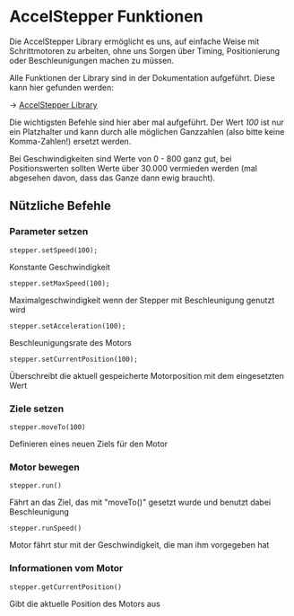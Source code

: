 # AccelStepper Funktionen

Die AccelStepper Library ermöglicht es uns, auf einfache Weise mit Schrittmotoren zu arbeiten, ohne uns Sorgen über Timing, Positionierung oder Beschleunigungen machen zu müssen.

Alle Funktionen der Library sind in der Dokumentation aufgeführt. Diese kann hier gefunden werden:

-> [AccelStepper Library](http://www.airspayce.com/mikem/arduino/AccelStepper/classAccelStepper.html)


Die wichtigsten Befehle sind hier aber mal aufgeführt.
Der Wert _100_ ist nur ein Platzhalter und kann durch alle möglichen Ganzzahlen (also bitte keine Komma-Zahlen!) ersetzt werden.

Bei Geschwindigkeiten sind Werte von 0 - 800 ganz gut, bei Positionswerten sollten Werte über 30.000 vermieden werden (mal abgesehen davon, dass das Ganze dann ewig braucht).

## Nützliche Befehle

### Parameter setzen

`stepper.setSpeed(100);`

Konstante Geschwindigkeit


`stepper.setMaxSpeed(100);`

Maximalgeschwindigkeit wenn der Stepper mit Beschleunigung genutzt wird


`stepper.setAcceleration(100);`

Beschleunigungsrate des Motors


`stepper.setCurrentPosition(100);`

Überschreibt die aktuell gespeicherte Motorposition mit dem eingesetzten Wert


### Ziele setzen

`stepper.moveTo(100)`

Definieren eines neuen Ziels für den Motor


### Motor bewegen

`stepper.run()`

Fährt an das Ziel, das mit "moveTo()" gesetzt wurde und benutzt dabei Beschleunigung

`stepper.runSpeed()`

Motor fährt stur mit der Geschwindigkeit, die man ihm vorgegeben hat


### Informationen vom Motor

`stepper.getCurrentPosition()`

Gibt die aktuelle Position des Motors aus


